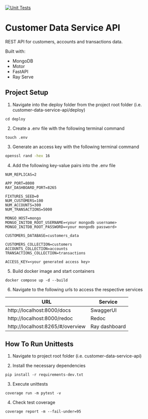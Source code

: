 [![Unit Tests](https://github.com/AddChew/customer-data-service-api/actions/workflows/tests.yml/badge.svg)](https://github.com/AddChew/customer-data-service-api/actions/workflows/tests.yml)

# Customer Data Service API

REST API for customers, accounts and transactions data. 

Built with:
* MongoDB
* Motor
* FastAPI
* Ray Serve

## Project Setup

1. Navigate into the deploy folder from the project root folder (i.e. customer-data-service-api/deploy)
```shell
cd deploy
```

2. Create a .env file with the following terminal command
```shell
touch .env
```

3. Generate an access key with the following terminal command
```sh
openssl rand -hex 16
```

4. Add the following key-value pairs into the .env file
```
NUM_REPLICAS=2

APP_PORT=8000
RAY_DASHBOARD_PORT=8265

FIXTURES_SEED=0
NUM_CUSTOMERS=100
NUM_ACCOUNTS=300
NUM_TRANSACTIONS=5000

MONGO_HOST=mongo
MONGO_INITDB_ROOT_USERNAME=<your mongodb username>
MONGO_INITDB_ROOT_PASSWORD=<your mongodb password>

CUSTOMERS_DATABASE=customers_data

CUSTOMERS_COLLECTION=customers
ACCOUNTS_COLLECTION=accounts
TRANSACTIONS_COLLECTION=transactions

ACCESS_KEY=<your generated access key>
```

5. Build docker image and start containers
```shell
docker compose up -d --build
```

6. Navigate to the following urls to access the respective services

| URL                              | Service       |
| -------------------------------- |-------------- |
| http://localhost:8000/docs       | SwaggerUI     |
| http://localhost:8000/redoc      | Redoc         |
| http://localhost:8265/#/overview | Ray dashboard |

## How To Run Unittests

1. Navigate to project root folder (i.e. customer-data-service-api) 

2. Install the necessary dependencies
```shell
pip install -r requirements-dev.txt
```

3. Execute unittests
```shell
coverage run -m pytest -v
```

4. Check test coverage
```shell
coverage report -m --fail-under=95
```
